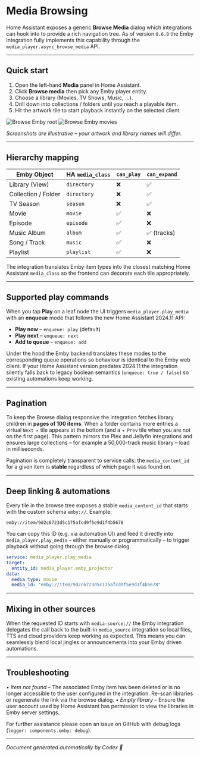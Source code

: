 # Media Browsing

Home Assistant exposes a generic **Browse Media** dialog which integrations can
hook into to provide a rich navigation tree.  As of version `0.6.0` the Emby
integration fully implements this capability through the
`media_player.async_browse_media` API.

---

## Quick start

1. Open the left-hand **Media** panel in Home Assistant.
2. Click **Browse media** then pick any Emby player entity.
3. Choose a library (Movies, TV Shows, Music, …).
4. Drill down into collections / folders until you reach a playable item.
5. Hit the artwork tile to start playback instantly on the selected client.

![Browse Emby root](../images/browse_root.png)
![Browse Emby movies](../images/browse_movies.png)

_Screenshots are illustrative – your artwork and library names will differ._

---

## Hierarchy mapping

| Emby Object            | HA `media_class`            | `can_play` | `can_expand` |
|------------------------|-----------------------------|------------|--------------|
| Library (View)         | `directory`                 | ❌         | ✅           |
| Collection / Folder    | `directory`                 | ❌         | ✅           |
| TV Season              | `season`                    | ❌         | ✅           |
| Movie                  | `movie`                     | ✅         | ❌           |
| Episode                | `episode`                   | ✅         | ❌           |
| Music Album            | `album`                     | ✅         | ✅ (tracks)  |
| Song / Track           | `music`                     | ✅         | ❌           |
| Playlist               | `playlist`                  | ✅         | ❌           |

The integration translates Emby item types into the closest matching Home
Assistant `media_class` so the frontend can decorate each tile appropriately.

---

## Supported play commands

When you tap **Play** on a leaf node the UI triggers `media_player.play_media`
with an **enqueue** mode that follows the new Home Assistant 2024.11 API:

* **Play now** – `enqueue: play` (default)
* **Play next** – `enqueue: next`
* **Add to queue** – `enqueue: add`

Under the hood the Emby backend translates these modes to the corresponding
queue operations so behaviour is identical to the Emby web client.  If your
Home Assistant version predates 2024.11 the integration silently falls back to
legacy boolean semantics (`enqueue: true / false`) so existing automations
keep working.

---

## Pagination

To keep the Browse dialog responsive the integration fetches library children
in **pages of 100 items**.  When a folder contains more entries a virtual
`Next ▸` tile appears at the bottom (and a `◂ Prev` tile when you are not on
the first page).  This pattern mirrors the Plex and Jellyfin integrations and
ensures large collections – for example a 50,000-track music library – load in
milliseconds.

Pagination is completely transparent to service calls: the `media_content_id`
for a given item is **stable** regardless of which page it was found on.

---

## Deep linking & automations

Every tile in the browse tree exposes a stable `media_content_id` that starts
with the custom schema `emby://`.  Example:

```
emby://item/9d2c6723d5c175afcd9f5e9d1f4b5678
```

You can copy this ID (e.g. via automation UI) and feed it directly into
`media_player.play_media` – either manually or programmatically – to trigger
playback without going through the browse dialog.

```yaml
service: media_player.play_media
target:
  entity_id: media_player.emby_projector
data:
  media_type: movie
  media_id: "emby://item/9d2c6723d5c175afcd9f5e9d1f4b5678"
```

---

## Mixing in other sources

When the requested ID starts with `media-source://` the Emby integration
delegates the call back to the built-in `media_source` integration so local
files, TTS and cloud providers keep working as expected.  This means you can
seamlessly blend local jingles or announcements into your Emby driven
automations.

---

## Troubleshooting

• *Item not found* – The associated Emby item has been deleted or is no longer
  accessible to the user configured in the integration.  Re-scan libraries or
  regenerate the link via the browse dialog.
• *Empty library* – Ensure the user account used by Home Assistant has
  permission to view the libraries in Emby server settings.

For further assistance please open an issue on GitHub with debug logs
(`logger: components.emby: debug`).

---

_Document generated automatically by Codex 🤖_
